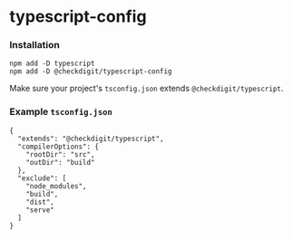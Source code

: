 # typescript-config

### Installation

```
npm add -D typescript
npm add -D @checkdigit/typescript-config
```

Make sure your project's `tsconfig.json` extends `@checkdigit/typescript`.

### Example `tsconfig.json`

```
{
  "extends": "@checkdigit/typescript",
  "compilerOptions": {
    "rootDir": "src",
    "outDir": "build"
  },
  "exclude": [
    "node_modules",
    "build",
    "dist",
    "serve"
  ]
}
```